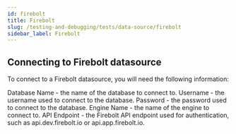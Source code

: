 ```yaml
---
id: firebolt
title: Firebolt
slug: /testing-and-debugging/tests/data-source/firebolt
sidebar_label: Firebolt
---
```



## Connecting to Firebolt datasource

To connect to a Firebolt datasource, you will need the following information:

Database Name - the name of the database to connect to.
Username - the username used to connect to the database.
Password - the password used to connect to the database.
Engine Name - the name of the engine to connect to.
API Endpoint - the Firebolt API endpoint used for authentication, such as api.dev.firebolt.io or api.app.firebolt.io.